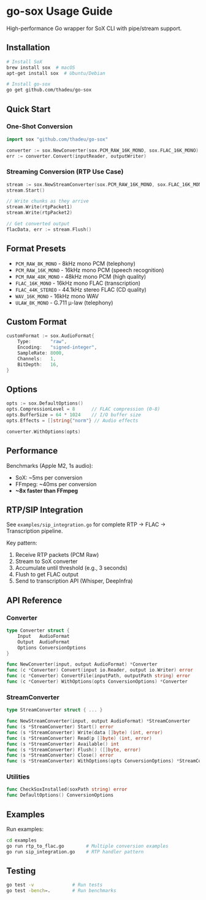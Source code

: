 # go-sox Usage Guide

High-performance Go wrapper for SoX CLI with pipe/stream support.

## Installation

```bash
# Install SoX
brew install sox  # macOS
apt-get install sox  # Ubuntu/Debian

# Install go-sox
go get github.com/thadeu/go-sox
```

## Quick Start

### One-Shot Conversion

```go
import sox "github.com/thadeu/go-sox"

converter := sox.NewConverter(sox.PCM_RAW_16K_MONO, sox.FLAC_16K_MONO)
err := converter.Convert(inputReader, outputWriter)
```

### Streaming Conversion (RTP Use Case)

```go
stream := sox.NewStreamConverter(sox.PCM_RAW_16K_MONO, sox.FLAC_16K_MONO)
stream.Start()

// Write chunks as they arrive
stream.Write(rtpPacket1)
stream.Write(rtpPacket2)

// Get converted output
flacData, err := stream.Flush()
```

## Format Presets

- `PCM_RAW_8K_MONO` - 8kHz mono PCM (telephony)
- `PCM_RAW_16K_MONO` - 16kHz mono PCM (speech recognition)
- `PCM_RAW_48K_MONO` - 48kHz mono PCM (high quality)
- `FLAC_16K_MONO` - 16kHz mono FLAC (transcription)
- `FLAC_44K_STEREO` - 44.1kHz stereo FLAC (CD quality)
- `WAV_16K_MONO` - 16kHz mono WAV
- `ULAW_8K_MONO` - G.711 μ-law (telephony)

## Custom Format

```go
customFormat := sox.AudioFormat{
    Type:       "raw",
    Encoding:   "signed-integer",
    SampleRate: 8000,
    Channels:   1,
    BitDepth:   16,
}
```

## Options

```go
opts := sox.DefaultOptions()
opts.CompressionLevel = 8      // FLAC compression (0-8)
opts.BufferSize = 64 * 1024    // I/O buffer size
opts.Effects = []string{"norm"} // Audio effects

converter.WithOptions(opts)
```

## Performance

Benchmarks (Apple M2, 1s audio):
- SoX: ~5ms per conversion
- FFmpeg: ~40ms per conversion
- **~8x faster than FFmpeg**

## RTP/SIP Integration

See `examples/sip_integration.go` for complete RTP → FLAC → Transcription pipeline.

Key pattern:
1. Receive RTP packets (PCM Raw)
2. Stream to SoX converter
3. Accumulate until threshold (e.g., 3 seconds)
4. Flush to get FLAC output
5. Send to transcription API (Whisper, DeepInfra)

## API Reference

### Converter

```go
type Converter struct {
    Input   AudioFormat
    Output  AudioFormat
    Options ConversionOptions
}

func NewConverter(input, output AudioFormat) *Converter
func (c *Converter) Convert(input io.Reader, output io.Writer) error
func (c *Converter) ConvertFile(inputPath, outputPath string) error
func (c *Converter) WithOptions(opts ConversionOptions) *Converter
```

### StreamConverter

```go
type StreamConverter struct { ... }

func NewStreamConverter(input, output AudioFormat) *StreamConverter
func (s *StreamConverter) Start() error
func (s *StreamConverter) Write(data []byte) (int, error)
func (s *StreamConverter) Read(p []byte) (int, error)
func (s *StreamConverter) Available() int
func (s *StreamConverter) Flush() ([]byte, error)
func (s *StreamConverter) Close() error
func (s *StreamConverter) WithOptions(opts ConversionOptions) *StreamConverter
```

### Utilities

```go
func CheckSoxInstalled(soxPath string) error
func DefaultOptions() ConversionOptions
```

## Examples

Run examples:

```bash
cd examples
go run rtp_to_flac.go        # Multiple conversion examples
go run sip_integration.go    # RTP handler pattern
```

## Testing

```bash
go test -v              # Run tests
go test -bench=.        # Run benchmarks
```

